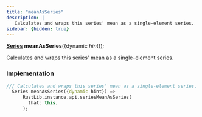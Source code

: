 ```yaml
---
title: "meanAsSeries"
description: |
   Calculates and wraps this series' mean as a single-element series.
sidebar: {hidden: true}
---
```

<span class="dart-code"><strong>[Series] meanAsSeries</strong>({<span class="nobr">dynamic <i>hint</i></span>});</span>

 Calculates and wraps this series' mean as a single-element series.
### Implementation
```dart
/// Calculates and wraps this series' mean as a single-element series.
  Series meanAsSeries({dynamic hint}) =>
      RustLib.instance.api.seriesMeanAsSeries(
        that: this,
      );
```

[Series]: /reference/classes/series
[dynamic]: #